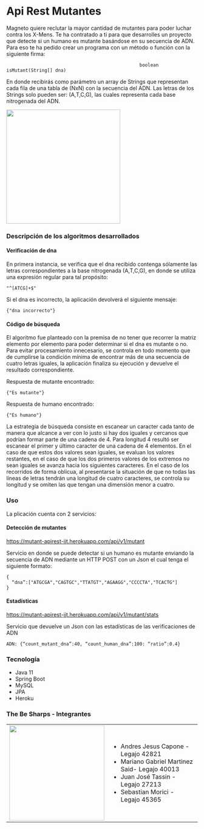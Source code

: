 # Api Rest Mutantes

Magneto quiere reclutar la mayor cantidad de mutantes para poder luchar contra los X-Mens. Te ha contratado a ti para que desarrolles un proyecto que detecte si un humano es mutante basándose en su secuencia de ADN.
Para eso te ha pedido crear un programa con un método o función con la siguiente firma:

                                                     boolean isMutant(String[] dna)

En donde recibirás como parámetro un array de Strings que representan cada fila de una tabla
de (NxN) con la secuencia del ADN. Las letras de los Strings solo pueden ser: (A,T,C,G), las
cuales representa cada base nitrogenada del ADN.

<div align=”center”>
  <img src="https://cdn.icon-icons.com/icons2/1412/PNG/512/comics-magneto_97502.png" width="300" height="300"/>
</div>

### Descripción de los algoritmos desarrollados
#### Verificación de dna
En primera instancia, se verifica que el dna recibido contenga sólamente las letras correspondientes a la base nitrogenada (A,T,C,G), en donde se utiliza una expresión regular para tal propósito:

```
"^[ATCG]+$"
```
Si el dna es incorrecto, la aplicación devolverá el siguiente mensaje:

```
{"dna incorrecto"}
```
#### Código de búsqueda
El algoritmo fue planteado con la premisa de no tener que recorrer la matriz elemento por elemento para poder determinar si el dna es mutante o no.
Para evitar procesamiento innecesario, se controla en todo momento que de cumplirse la condición mínima de encontrar más de una secuencia de cuatro letras iguales,
la aplicación finaliza su ejecución y devuelve el resultado correspondiente.

Respuesta de mutante encontrado:
```
{"Es mutante"}
```
Respuesta de humano encontrado:
```
{"Es humano"}
```

La estrategia de búsqueda consiste en escanear un caracter cada tanto de manera que alcance a ver con lo justo si hay dos iguales y cercanos que podrían formar parte de una cadena de 4.
Para longitud 4 resultó ser escanear el primer y último caracter de una cadena de 4 elementos. En el caso de que estos dos valores sean iguales, se evaluan los valores restantes,
en el caso de que los dos primeros valores de los extremos no sean iguales se avanza hacia los siguientes caracteres.
En el caso de los recorridos de forma oblicua, al presentarse la situación de que no todas las líneas de letras tendrán una longitud de cuatro caracteres,
se controla su longitud y se omiten las que tengan una dimensión menor a cuatro.

### Uso
La plicación cuenta con 2 servicios:

#### Detección de mutantes

https://mutant-apirest-jjt.herokuapp.com/api/v1/mutant

Servicio en donde se puede detectar si un humano es mutante enviando la secuencia de ADN mediante un HTTP POST con un Json el cual tenga el siguiente formato:
```
{
  “dna”:["ATGCGA","CAGTGC","TTATGT","AGAAGG","CCCCTA","TCACTG"]
}
```
#### Estadísticas

https://mutant-apirest-jjt.herokuapp.com/api/v1/mutant/stats

Servicio que devuelve un Json con las estadísticas de las verificaciones de ADN

```
ADN: {“count_mutant_dna”:40, “count_human_dna”:100: “ratio”:0.4}
```

### Tecnología

- Java 11
- Spring Boot
- MySQL
- JPA
- Heroku

### The Be Sharps - Integrantes

<table border="0">
  <tr>
    <td>
      <img src="https://i.pinimg.com/564x/59/15/52/5915521ddfe5e6080feecad542ace83c.jpg" width="250" height="250"/>
    </td>
    <td>
      <ul>
        <li>Andres Jesus Capone - Legajo 42821</li>
        <li>Mariano Gabriel Martinez Said- Legajo 40013</li>
        <li>Juan José Tassin - Legajo 27213</li>
        <li>Sebastian Morici - Legajo 45365</li>
      </ul>
    </td>
  </tr>
</table>
